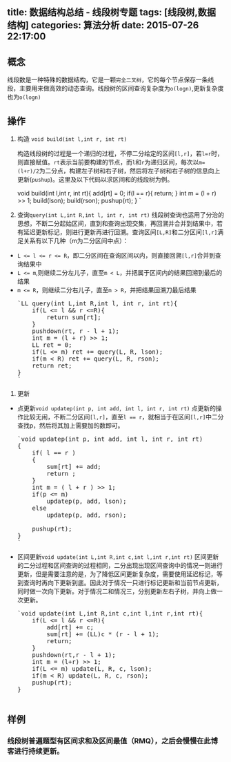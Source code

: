 title: 数据结构总结 - 线段树专题
tags: [线段树,数据结构]
categories: 算法分析
date: 2015-07-26 22:17:00
---

## 概念

线段数是一种特殊的数据结构，它是一颗`完全二叉树`，它的每个节点保存一条线段，主要用来做高效的动态查询。线段树的区间查询复杂度为`o(logn)`,更新复杂度也为`o(logn)`

## 操作

1.  构造 `void build(int l,int r, int rt)`

    构造线段树的过程是一个递归的过程，不停二分给定的区间`[l,r]`，若`l=r`时，则直接赋值。`rt`表示当前要构建的节点，而`l`和`r`为递归区间，每次以`m=(l+r)/2`为二分点，构建左子树和右子树，然后将左子树和右子树的信息向上更新(`pushup`)。这里及以下代码以求区间和的线段树为例。

    void build(int l,int r, int rt){
        add[rt] = 0;
        if(l == r){
            return;
        }
        int m = (l + r) >> 1;
        build(lson);
        build(rson);
        pushup(rt);
    }
    `</pre>

1.  查询`query(int L,int R,int l, int r, int rt)`
    线段树查询也运用了分治的思想，不断二分起始区间，直到和查询出现交集，再回溯并合并到结果中，若有延迟更新标记，则进行更新再进行回溯。查询区间`[L,R]`和二分区间`[l,r]`满足关系有以下几种（m为二分区间中点）：

*   `L <= l <= r <= R`，即二分区间在查询区间以内，则直接回溯`[l,r]`合并到查询结果中
*   `L <= m`,则继续二分左儿子，直至`m < L`，并把属于区间内的结果回溯到最后的结果
*   `m <= R`，则继续二分右儿子，直至`m > R`，并把结果回溯刀最后结果
    <pre>`LL query(int L,int R,int l, int r, int rt){
        if(L <= l && r <=R){
            return sum[rt];
        }
        pushdown(rt, r - l + 1);
        int m = (l + r) >> 1;
        LL ret = 0;
        if(L <= m) ret += query(L, R, lson);
        if(m < R) ret += query(L, R, rson);
        return ret;
    }
    `</pre>

1.  更新

*   点更新`void updatep(int p, int add, int l, int r, int rt)`
    点更新的操作比较无闹，不断二分区间`[l,r]`，直至`l == r`，就相当于在区间`[l,r]`中二分查找p，然后将其加上需要加的数即可。
    <pre>`void updatep(int p, int add, int l, int r, int rt)  
    {  
        if( l == r )  
        {  
            sum[rt] += add;  
            return ;  
        }  
        int m = ( l + r ) >> 1;  
        if(p <= m)  
            updatep(p, add, lson);  
        else  
            updatep(p, add, rson);  

        pushup(rt);  
    }  
    `</pre>

*   区间更新`void update(int L,int R,int c,int l,int r,int rt)`
    区间更新的二分过程和区间查询的过程相同，二分出现出现区间查询中的情况一则进行更新，但是需要注意的是，为了降低区间更新复杂度，需要使用延迟标记，等到查询时再向下更新到底。因此对于情况一只进行标记更新和当前节点更新，同时做一次向下更新。对于情况二和情况三，分别更新左右子树，并向上做一次更新。
    <pre>`void update(int L,int R,int c,int l,int r,int rt){
        if(L <= l && r <=R){
            add[rt] += c;
            sum[rt] += (LL)c * (r - l + 1);
            return;
        }
        pushdown(rt,r - l + 1);
        int m = (l+r) >> 1;
        if(L <= m) update(L, R, c, lson);
        if(m < R) update(L, R, c, rson);
        pushup(rt);
    }

## 样例

### 线段树普遍题型有区间求和及区间最值（RMQ），之后会慢慢在此博客进行持续更新。